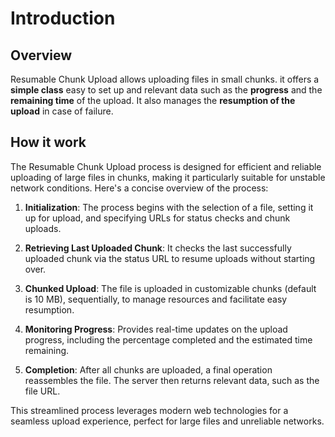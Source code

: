 # Introduction

## Overview

Resumable Chunk Upload allows uploading files in small chunks. it offers a **simple class** easy
to set up and relevant data such as the **progress** and the **remaining time**  of the upload.
It also manages the **resumption of the upload** in case of failure.

## How it work

The Resumable Chunk Upload process is designed for efficient and reliable uploading of large files in chunks, making it particularly suitable for unstable network conditions. Here's a concise overview of the process:

1. **Initialization**: The process begins with the selection of a file, setting it up for upload, and specifying URLs for status checks and chunk uploads.

2. **Retrieving Last Uploaded Chunk**: It checks the last successfully uploaded chunk via the status URL to resume uploads without starting over.

3. **Chunked Upload**: The file is uploaded in customizable chunks (default is 10 MB), sequentially, to manage resources and facilitate easy resumption.

4. **Monitoring Progress**: Provides real-time updates on the upload progress, including the percentage completed and the estimated time remaining.

5. **Completion**: After all chunks are uploaded, a final operation reassembles the file. The server then returns relevant data, such as the file URL.

This streamlined process leverages modern web technologies for a seamless upload experience, perfect for large files and unreliable networks.
